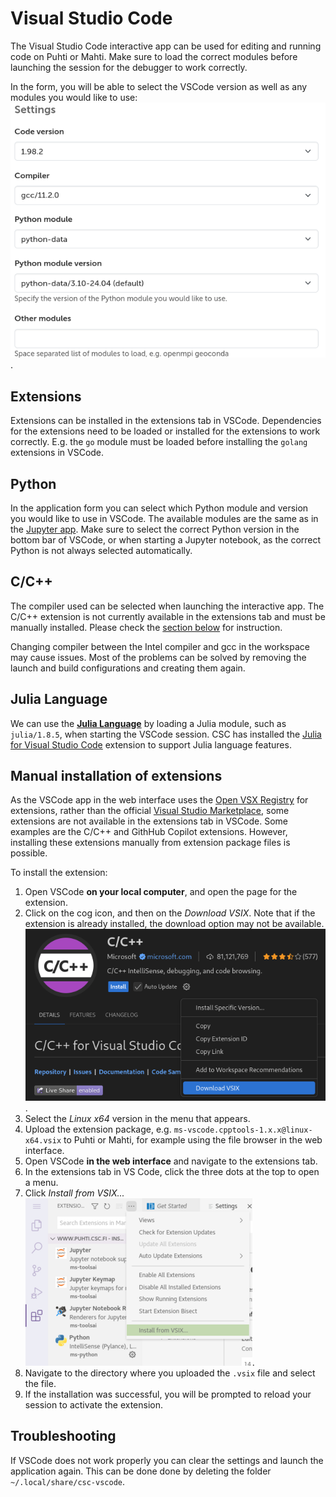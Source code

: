 # Visual Studio Code
The Visual Studio Code interactive app can be used for editing and running code on Puhti or Mahti.
Make sure to load the correct modules before launching the session for the debugger to work correctly.

In the form, you will be able to select the VSCode version as well as any modules you would like to
use:
![VSCode settings](../../img/ood-vscode-settings.png).


## Extensions
Extensions can be installed in the extensions tab in VSCode.
Dependencies for the extensions need to be loaded or installed for the extensions to work correctly.
E.g. the `go` module must be loaded before installing the `golang` extensions in VSCode.

## Python
In the application form you can select which Python module and version you would like to use in
VSCode. The available modules are the same as in the [Jupyter app](./jupyter.md).
Make sure to select the correct Python version in the bottom bar of VSCode, or when starting a
Jupyter notebook, as the correct Python is not always selected automatically.

## C/C++

The compiler used can be selected when launching the interactive app.
The C/C++ extension is not currently available in the extensions tab and must be manually installed.
Please check the [section below](#manual-installation-of-extensions) for instruction.

Changing compiler between the Intel compiler and gcc in the workspace may cause issues.
Most of the problems can be solved by removing the launch and build configurations and creating them again.

## Julia Language
We can use the [**Julia Language**](../../apps/julia.md) by loading a Julia module, such as `julia/1.8.5`, when starting the VSCode session.
CSC has installed the [Julia for Visual Studio Code](https://www.julia-vscode.org/) extension to support Julia language features.


## Manual installation of extensions

As the VSCode app in the web interface uses the [Open VSX Registry](https://open-vsx.org/) for
extensions, rather than the official [Visual Studio
Marketplace](https://marketplace.visualstudio.com), some extensions are not available in the
extensions tab in VSCode. Some examples are the C/C++ and GithHub Copilot extensions. However,
installing these extensions manually from extension package files is possible.

To install the extension:

1. Open VSCode __on your local computer__, and open the page for the extension.
2. Click on the cog icon, and then on the *Download VSIX*. Note that if the extension is already
   installed, the download option may not be available.  
![downloading cpptools VSIX](../../img/ood-vscode-cpptools-vsix.png).
3. Select the *Linux x64* version in the menu that appears.
4. Upload the extension package, e.g. `ms-vscode.cpptools-1.x.x@linux-x64.vsix` to Puhti or Mahti,
   for example using the file browser in the web interface.
5. Open VSCode __in the web interface__ and navigate to the extensions tab.
6. In the extensions tab in VS Code, click the three dots at the top to open a menu.
7. Click *Install from VSIX...*  
![installing VSIX](../../img/ood-vscode-install-cpptools.png).
8. Navigate to the directory where you uploaded the `.vsix` file and select the file.
9. If the installation was successful, you will be prompted to reload your session to activate the
   extension.


## Troubleshooting
If VSCode does not work properly you can clear the settings and launch the application again.
This can be done done by deleting the folder `~/.local/share/csc-vscode`.
